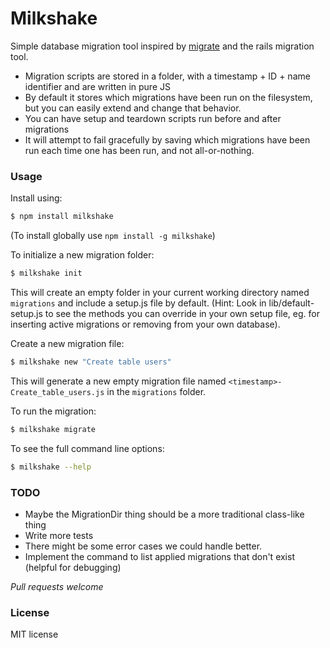 # Milkshake

Simple database migration tool inspired by [migrate](https://npmjs.org/package/migrate) and
the rails migration tool.

- Migration scripts are stored in a folder, with a timestamp + ID + name identifier
  and are written in pure JS
- By default it stores which migrations have been run on the filesystem, but you can easily
  extend and change that behavior.
- You can have setup and teardown scripts run before and after migrations
- It will attempt to fail gracefully by saving which migrations have been run each time
  one has been run, and not all-or-nothing.

### Usage

Install using:
```sh
$ npm install milkshake
```
(To install globally use `npm install -g milkshake`)

To initialize a new migration folder:
```sh
$ milkshake init
```
This will create an empty folder in your current working directory named `migrations`
and include a setup.js file by default. (Hint: Look in lib/default-setup.js to see
the methods you can override in your own setup file, eg. for inserting active
migrations or removing from your own database).

Create a new migration file:
```sh
$ milkshake new "Create table users"
```
This will generate a new empty migration file named `<timestamp>-Create_table_users.js`
in the `migrations` folder.

To run the migration:
```sh
$ milkshake migrate
```

To see the full command line options:
```sh
$ milkshake --help
```

### TODO
- Maybe the MigrationDir thing should be a more traditional class-like thing
- Write more tests
- There might be some error cases we could handle better.
- Implement the command to list applied migrations that don't exist (helpful for
  debugging)

*Pull requests welcome*

### License

MIT license
